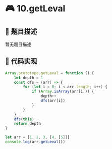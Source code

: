 # 🎮 10.getLeval



## 📎 题目描述
暂无题目描述

## 📌 代码实现
```typescript
Array.prototype.getLeval = function () {
    let depth = 1
    const dfs = (arr) => {
        for (let i = 0; i < arr.length; i++) {
            if (Array.isArray(arr[i])) {
                depth++
                dfs(arr[i])
            }
        }
    }
    dfs(this)   
    return depth
}

let arr = [1, 2, 3, [4, [5]]]
console.log(arr.getLeval())

```

